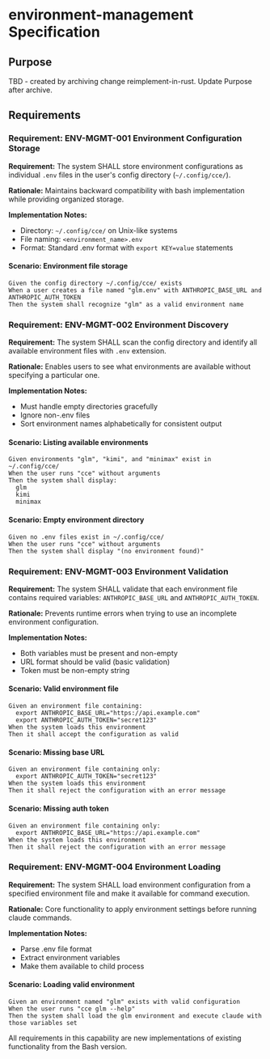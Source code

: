 # environment-management Specification

## Purpose
TBD - created by archiving change reimplement-in-rust. Update Purpose after archive.
## Requirements
### Requirement: ENV-MGMT-001 Environment Configuration Storage
**Requirement:** The system SHALL store environment configurations as individual `.env` files in the user's config directory (`~/.config/cce/`).

**Rationale:** Maintains backward compatibility with bash implementation while providing organized storage.

**Implementation Notes:**
- Directory: `~/.config/cce/` on Unix-like systems
- File naming: `<environment_name>.env`
- Format: Standard .env format with `export KEY=value` statements

#### Scenario: Environment file storage
```
Given the config directory ~/.config/cce/ exists
When a user creates a file named "glm.env" with ANTHROPIC_BASE_URL and ANTHROPIC_AUTH_TOKEN
Then the system shall recognize "glm" as a valid environment name
```

### Requirement: ENV-MGMT-002 Environment Discovery
**Requirement:** The system SHALL scan the config directory and identify all available environment files with `.env` extension.

**Rationale:** Enables users to see what environments are available without specifying a particular one.

**Implementation Notes:**
- Must handle empty directories gracefully
- Ignore non-.env files
- Sort environment names alphabetically for consistent output

#### Scenario: Listing available environments
```
Given environments "glm", "kimi", and "minimax" exist in ~/.config/cce/
When the user runs "cce" without arguments
Then the system shall display:
  glm
  kimi
  minimax
```

#### Scenario: Empty environment directory
```
Given no .env files exist in ~/.config/cce/
When the user runs "cce" without arguments
Then the system shall display "(no environment found)"
```

### Requirement: ENV-MGMT-003 Environment Validation
**Requirement:** The system SHALL validate that each environment file contains required variables: `ANTHROPIC_BASE_URL` and `ANTHROPIC_AUTH_TOKEN`.

**Rationale:** Prevents runtime errors when trying to use an incomplete environment configuration.

**Implementation Notes:**
- Both variables must be present and non-empty
- URL format should be valid (basic validation)
- Token must be non-empty string

#### Scenario: Valid environment file
```
Given an environment file containing:
  export ANTHROPIC_BASE_URL="https://api.example.com"
  export ANTHROPIC_AUTH_TOKEN="secret123"
When the system loads this environment
Then it shall accept the configuration as valid
```

#### Scenario: Missing base URL
```
Given an environment file containing only:
  export ANTHROPIC_AUTH_TOKEN="secret123"
When the system loads this environment
Then it shall reject the configuration with an error message
```

#### Scenario: Missing auth token
```
Given an environment file containing only:
  export ANTHROPIC_BASE_URL="https://api.example.com"
When the system loads this environment
Then it shall reject the configuration with an error message
```

### Requirement: ENV-MGMT-004 Environment Loading
**Requirement:** The system SHALL load environment configuration from a specified environment file and make it available for command execution.

**Rationale:** Core functionality to apply environment settings before running claude commands.

**Implementation Notes:**
- Parse .env file format
- Extract environment variables
- Make them available to child process

#### Scenario: Loading valid environment
```
Given an environment named "glm" exists with valid configuration
When the user runs "cce glm --help"
Then the system shall load the glm environment and execute claude with those variables set
```

All requirements in this capability are new implementations of existing functionality from the Bash version.


